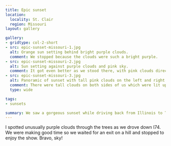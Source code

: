 ```yaml
---
title: Epic sunset
location:
  locality: St. Clair
  region: Missouri
layout: gallery

gallery:
- gridtype: col-2-short
- src: epic-sunset-missouri-1.jpg
  alt: Orange sun setting behind bright purple clouds.
  comment: We stopped because the clouds were such a bright purple.
- src: epic-sunset-missouri-2.jpg
  alt: Sun setting against purple clouds and pink sky.
  comment: It got even better as we stood there, with pink clouds directly over us as well.
- src: epic-sunset-missouri-3.jpg
  alt: Panoramic of sunset with tall pink clouds on the left and right.
  comment: There were tall clouds on both sides of us which were lit up for about two minutes only. You can spot the moon to the left if you look for it.
  type: wide

tags:
- sunsets

summary: We saw a gorgeous sunset while driving back from Illinois to Texas.
---
```


I spotted unusually purple clouds through the trees as we drove down I74. We were making good time so we waited for an exit on a hill and stopped to enjoy the show. Bravo, sky!
